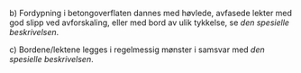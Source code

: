 b) Fordypning i betongoverflaten dannes med høvlede, avfasede lekter med god slipp ved avforskaling, eller med bord av ulik tykkelse, se *den spesielle beskrivelsen*.

c) Bordene/lektene legges i regelmessig mønster i samsvar med *den spesielle beskrivelsen*.

